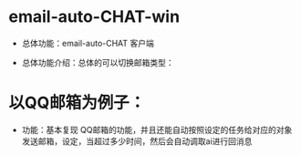 # email-auto-CHAT-win

* 总体功能：email-auto-CHAT 客户端

* 总体功能介绍：总体的可以切换邮箱类型：
# 以QQ邮箱为例子：
* 功能：基本复现 QQ邮箱的功能，并且还能自动按照设定的任务给对应的对象发送邮箱，设定，当超过多少时间，然后会自动调取ai进行回消息


